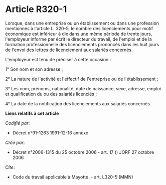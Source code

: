 # Article R320-1

Lorsque, dans une entreprise ou un établissement ou dans une profession mentionnés à l'article L. 320-5, le nombre des
licenciements pour motif économique est inférieur à dix dans une même période de trente jours, l'employeur informe par écrit
le directeur du travail, de l'emploi et de la formation professionnelle des licenciements prononcés dans les huit jours de
l'envoi des lettres de licenciement aux salariés concernés.

L'employeur est tenu de préciser à cette occasion :

1° Son nom et son adresse ;

2° La nature de l'activité et l'effectif de l'entreprise ou de l'établissement ;

3° Les nom, prénoms, nationalité, date de naissance, sexe, adresse, emploi et qualification du ou des salariés licenciés ;

4° La date de la notification des licenciements aux salariés concernés.

**Liens relatifs à cet article**

_Codifié par_:

  - Décret n°91-1263 1991-12-16 annexe

_Créé par_:

  - Décret n°2006-1315 du 25 octobre 2006 - art. 17 () JORF 27 octobre 2006

_Cite_:

  - Code du travail applicable à Mayotte. - art. L320-5 (MMN)
